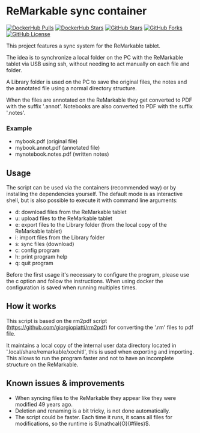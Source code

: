 # ReMarkable sync container

[![DockerHub Pulls](https://img.shields.io/docker/pulls/giorgiopiatti/remarkable-sync.svg)](https://hub.docker.com/r/giorgiopiatti/remarkable-sync) [![DockerHub Stars](https://img.shields.io/docker/stars/giorgiopiatti/remarkable-sync.svg)](https://hub.docker.com/r/giorgiopiatti/remarkable-sync) [![GitHub Stars](https://img.shields.io/github/stars/giorgiopiatti/container-remarkable-sync.svg?label=github%20stars)](https://github.com/giorgiopiatti/container-remarkable-sync/) [![GitHub Forks](https://img.shields.io/github/forks/giorgiopiatti/container-remarkable-sync.svg?label=github%20forks)](https://github.com/giorgiopiatti/container-remarkable-sync/) [![GitHub License](https://img.shields.io/github/license/giorgiopiatti/container-remarkable-sync.svg)](https://github.com/giorgiopiatti/container-remarkable-sync)

This project features a sync system for the ReMarkable tablet.

The idea is to synchronize a local folder on the PC with the ReMarkable tablet via USB using ssh, without needing to act manually on each file and folder.

A Library folder is used on the PC to save the original files, the notes and the annotated file using a normal directory structure.

When the files are annotated on the ReMarkable they get converted to PDF with the suffix '.annot'. Notebooks are also converted to PDF with the suffix '.notes'.

### Example

- mybook.pdf (original file)
- mybook.annot.pdf (annotated file)
- mynotebook.notes.pdf (written notes)

## Usage

The script can be used via the containers (recommended way) or by installing the dependencies yourself.
The default mode is as interactive shell, but is also possible to execute it with command line arguments:

- d: download files from the ReMarkable tablet
- u: upload files to the ReMarkable tablet
- e: export files to the Library folder (from the local copy of the ReMarkable tablet)
- i: import files from the Library folder
- s: sync files (download)
- c: config program
- h: print program help
- q: quit program

Before the first usage it's necessary to configure the program, please use the c option and follow the instructions. When using docker the configuration is saved when running multiples times.

## How it works

This script is based on the rm2pdf script (https://github.com/giorgiopiatti/rm2pdf) for converting the '.rm' files to pdf file.

It maintains a local copy of the internal user data directory located in '.local/share/remarkable/xochitl', this is used when exporting and importing. This allows to run the program faster and not to have an incomplete structure on the ReMarkable.

## Known issues & improvements

- When syncing files to the ReMarkable they appear like they were modified 49 years ago.
- Deletion and renaming is a bit tricky, is not done automatically.
- The script could be faster. Each time it runs, it scans all files for modifications, so the runtime is $\mathcal{O}(#files)$.
